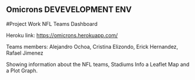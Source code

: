 ## Omicrons DEVEVELOPMENT ENV
#Project Work NFL Teams Dashboard

Heroku link: https://omicrons.herokuapp.com/

Teams members: Alejandro Ochoa, Cristina Elizondo, Erick Hernandez, Rafael Jimenez

Showing information about the NFL teams, Stadiums Info a Leaflet Map and a Plot Graph.



